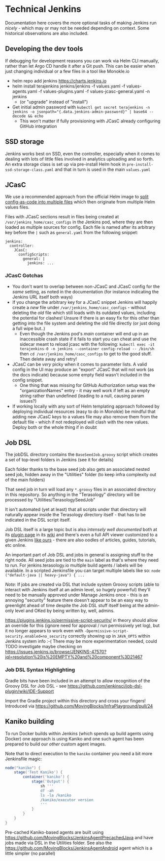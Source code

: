 # Technical Jenkins

Documentation here covers the more optional tasks of making Jenkins run _nicely_ - which may or may not be needed depending on context. Some historical observations are also included.

## Developing the dev tools

If debugging for development reasons you can work via Helm CLI manually, rather than let Argo CD handle it after a Git push. This can be easier when just changing individual or a few files in a tool like Monokle.io

* helm repo add jenkins https://charts.jenkins.io
* helm install terajenkins jenkins/jenkins -f values.yaml -f values-agents.yaml -f values-plugins.yaml -f values-jcasc-general.yaml -n jenkins
  * (or "upgrade" instead of "install")
* Get initial admin password with `kubectl get secret terajenkins -n jenkins -o jsonpath="{.data.jenkins-admin-password}" | base64 --decode && echo`
  * This won't matter if fully provisioning with JCasC already configuring GitHub integration

## SSD storage

Jenkins works best on SSD, even the controller, especially when it comes to dealing with lots of little files involved in analytics uploading and so forth. An extra storage class is set up via pre-install Helm hook in `pre-install-ssd-storage-class.yaml` and that in turn is used in the main `values.yaml`

## JCasC

We use a recommended approach from the official Helm image to [split config-as-code into multiple files](https://github.com/jenkinsci/helm-charts/blob/main/charts/jenkins/README.md#breaking-out-large-config-as-code-scripts) which then originate from multiple Helm values files.

Files with JCasC sections result in files being created at `/var/jenkins_home/casc_configs` in the Jenkins pod, where they are then loaded as multiple sources for config. Each file is named after its arbitrary key before the `|` such as `general.yaml` from the following snippet:

```
jenkins:
  controller:
    JCasC:
      configScripts:
        general: |
          jenkins: ...
```

### JCasC Gotchas

* You don't want to overlap between non-JCasC and JCasC config for the _same_ setting, as noted in the documentation (for instance indicating the Jenkins URL itself both ways)
* If you change the arbitrary key for a JCasC snippet Jenkins will happily create a _new_ file under `/var/jenkins_home/casc_configs` - without deleting the _old_ file which still loads with its outdated values, including the potential for clashes! Unsure if there is an easy fix for this other than getting into the file system and deleting the old file directly (or just doing a full wipe but..)
  * Even though the Jenkins pod's _main_ container will end up in an inaccessible crash state if it fails to start you can cheat and use the sidecar meant to reload jcasc with the following: `kubectl exec -it terajenkins-0 -n jenkins --container config-reload -- /bin/sh` then `cd /var/jenkins_home/casc_configs` to get to the good stuff. Then delete away and retry!
* JCasC can be _very_ picky when it comes to parameter lists. A valid config in the UI may produce an "export" JCasC that will not work (as the docs indicate) because some empty field wasn't included in the config snippet.
  * One thing that was missing for GitHub Authorization setup was the "organizationNames" entry - it may well work if left as an empty string rather than undefined (leading to a null, causing param issues?)
* If working locally with any sort of Helm templating approach followed by deploying individual resources (easy to do in Monokle) be mindful that adding new JCasC keys to a values file may also remove them from the default file - which if not redeployed will clash with the new values. Deploy both or the whole thing if in doubt

## Job DSL

The jobDSL directory contains the `BaseSeedJob.groovy` script which creates a set of top-level folders in Jenkins (see it for details)

Each folder thanks to the base seed job also gets an associated nested seed job, hidden away in the "Utilities" folder (to keep infra complexity out of the main folders)

That seed job in turn will load any `*.groovy` files in an associated directory in this repository. So anything in the "Terasology" directory will be  processed by "Utilities/TerasologySeedJob"

It isn't automated (yet at least) that all scripts under that directory will naturally appear inside the Terasology directory itself - that has to be indicated in the DSL script itself.

Job DSL itself is a large topic but is also _intensely well documented_ both at its [plugin page](https://plugins.jenkins.io/job-dsl/) in its [wiki](https://github.com/jenkinsci/job-dsl-plugin/wiki) and there's even a full API viewer customized to a given Jenkins [like ours](https://jenkins.terasology.io/plugin/job-dsl/api-viewer/index.html) - there are also oodles of articles, guides, tutorials, etc online.

An important part of Job DSL and jobs in general is assigning stuff to the right node. All seed jobs are tied to the `main` label as that's where they need to run. For jenkins.terasology.io multiple build agents / labels will be available. In a scripted Jenkinsfile you can target multiple labels like so: `node ("default-java || heavy-java") { ...`

*Note:* If jobs are created via DSL that include system Groovy scripts (able to interact with Jenkins itself at an admin level, so hugely powerful) they'll need to be manually approved under Manage Jenkins once - this is an annoying "security" feature there doesn't appear to be an easy way to greenlight ahead of time despite the Job DSL stuff itself being at the admin-only level and OKed by being written by, well, admins.

https://plugins.jenkins.io/permissive-script-security/ in theory should allow an override for this (ignore need for approval / run permissively yet log), but it no longer appears to work even with `-Dpermissive-script-security.enabled=no_security` correctly showing up in `JAVA_OPTS` within Jenkins system info :-( There may be more experimentation needed, could TODO investigate maybe checking on https://issues.jenkins.io/browse/JENKINS-47570?jql=resolution%20is%20EMPTY%20and%20component%3D21467

### Job DSL Syntax Highlighting

Gradle bits have been included in an attempt to allow recognition of the Groovy DSL for Job DSL - see https://github.com/jenkinsci/job-dsl-plugin/wiki/IDE-Support

Import the Gradle project within this directory and cross your fingers! Introduced via https://github.com/MovingBlocks/InfraPlayground/pull/24

## Kaniko building

To run Docker builds within Jenkins (which spends up build agents using Docker) one approach is using Kaniko and one such agent has been prepared to build our _other_ custom agent images.

Note that to direct execution to the `kaniko` container you need a bit more Jenkinsfile magic:

```groovy
node("kaniko") {
    stage('Test Kaniko') {
        container('kaniko') {
            stage('Output') {
                sh '''
                df -ah
                ls -la /kaniko
                /kaniko/executor version
                '''
            }
        }
    }
}
```

Pre-cached Kaniko-based agents are built using https://github.com/MovingBlocks/JenkinsAgentPrecachedJava and have jobs made via DSL in the Utilities folder. See also the https://github.com/MovingBlocks/JenkinsAgentAndroid agent which is a little simpler (no parallel)
